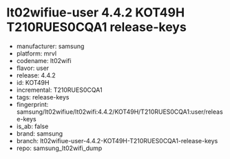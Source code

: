 # lt02wifiue-user 4.4.2 KOT49H T210RUES0CQA1 release-keys
- manufacturer: samsung
- platform: mrvl
- codename: lt02wifi
- flavor: user
- release: 4.4.2
- id: KOT49H
- incremental: T210RUES0CQA1
- tags: release-keys
- fingerprint: samsung/lt02wifiue/lt02wifi:4.4.2/KOT49H/T210RUES0CQA1:user/release-keys
- is_ab: false
- brand: samsung
- branch: lt02wifiue-user-4.4.2-KOT49H-T210RUES0CQA1-release-keys
- repo: samsung_lt02wifi_dump
